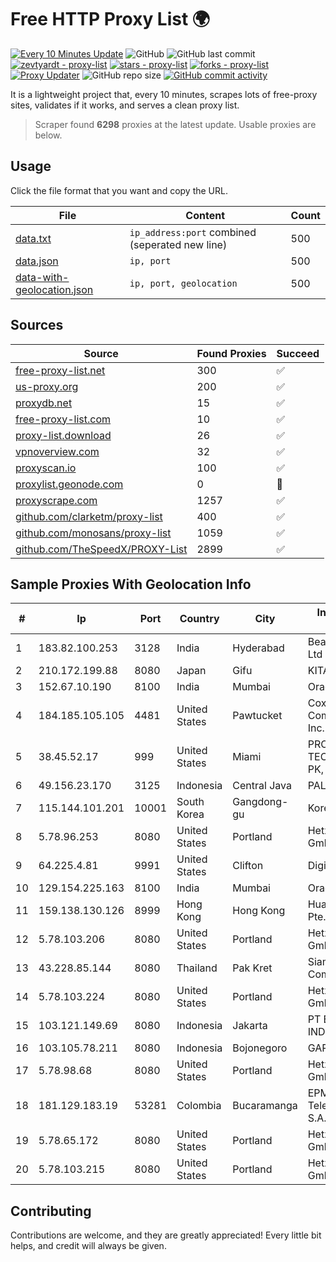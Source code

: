 
# Free HTTP Proxy List 🌍

[![Every 10 Minutes Update](https://github.com/mertguvencli/http-proxy-list/actions/workflows/main.yml/badge.svg?branch=main)](https://github.com/mertguvencli/http-proxy-list/actions/workflows/main.yml)
![GitHub](https://img.shields.io/github/license/mertguvencli/http-proxy-list)
![GitHub last commit](https://img.shields.io/github/last-commit/mertguvencli/http-proxy-list)
[![zevtyardt - proxy-list](https://img.shields.io/static/v1?label=zevtyardt&message=proxy-list&color=blue&logo=github)](https://github.com/zevtyardt/proxy-list "Go to GitHub repo")
[![stars - proxy-list](https://img.shields.io/github/stars/zevtyardt/proxy-list?style=social)](https://github.com/zevtyardt/proxy-list)
[![forks - proxy-list](https://img.shields.io/github/forks/zevtyardt/proxy-list?style=social)](https://github.com/zevtyardt/proxy-list)
[![Proxy Updater](https://github.com/zevtyardt/proxy-list/workflows/Proxy%20Updater/badge.svg)](https://github.com/zevtyardt/proxy-list/actions?query=workflow:"Proxy+Updater")
![GitHub repo size](https://img.shields.io/github/repo-size/zevtyardt/proxy-list)
[![GitHub commit activity](https://img.shields.io/github/commit-activity/m/zevtyardt/proxy-list?logo=commits)](https://github.com/zevtyardt/proxy-list/commits/main)

It is a lightweight project that, every 10 minutes, scrapes lots of free-proxy sites, validates if it works, and serves a clean proxy list.

> Scraper found **6298** proxies at the latest update. Usable proxies are below.

## Usage

Click the file format that you want and copy the URL.

|File|Content|Count|
|----|-------|-----|
|[data.txt](https://raw.githubusercontent.com/mertguvencli/http-proxy-list/main/proxy-list/data.txt)|`ip_address:port` combined (seperated new line)|500|
|[data.json](https://raw.githubusercontent.com/mertguvencli/http-proxy-list/main/proxy-list/data.json)|`ip, port`|500|
|[data-with-geolocation.json](https://raw.githubusercontent.com/mertguvencli/http-proxy-list/main/proxy-list/data-with-geolocation.json)|`ip, port, geolocation`|500|

## Sources

|Source|Found Proxies|Succeed|
|------|-------------|-------|
|[free-proxy-list.net](https://free-proxy-list.net)|300|✅|
|[us-proxy.org](https://www.us-proxy.org)|200|✅|
|[proxydb.net](http://proxydb.net)|15|✅|
|[free-proxy-list.com](https://free-proxy-list.com/?page=&port=&type%5B%5D=http&type%5B%5D=https&up_time=0&search=Search)|10|✅|
|[proxy-list.download](https://www.proxy-list.download/HTTP)|26|✅|
|[vpnoverview.com](https://vpnoverview.com/privacy/anonymous-browsing/free-proxy-servers)|32|✅|
|[proxyscan.io](https://www.proxyscan.io)|100|✅|
|[proxylist.geonode.com](https://proxylist.geonode.com/api/proxy-list?limit=300&page=1&sort_by=lastChecked&sort_type=desc&protocols=http,https)|0|🚫|
|[proxyscrape.com](https://api.proxyscrape.com/v2/?request=displayproxies&protocol=http&timeout=10000&country=all&ssl=all&anonymity=all)|1257|✅|
|[github.com/clarketm/proxy-list](https://raw.githubusercontent.com/clarketm/proxy-list/master/proxy-list-raw.txt)|400|✅|
|[github.com/monosans/proxy-list](https://raw.githubusercontent.com/monosans/proxy-list/main/proxies/http.txt)|1059|✅|
|[github.com/TheSpeedX/PROXY-List](https://raw.githubusercontent.com/TheSpeedX/PROXY-List/master/http.txt)|2899|✅|


## Sample Proxies With Geolocation Info

|#|Ip|Port|Country|City|Internet Service Provider|
|-|--|----|-------|----|-------------------------|
|1|183.82.100.253|3128|India|Hyderabad|Beam Telecom Pvt Ltd|
|2|210.172.199.88|8080|Japan|Gifu|KITAGATA|
|3|152.67.10.190|8100|India|Mumbai|Oracle Corporation|
|4|184.185.105.105|4481|United States|Pawtucket|Cox Communications Inc.|
|5|38.45.52.17|999|United States|Miami|PROVEEDORES TECNOLOGICOS PK, C.A.|
|6|49.156.23.170|3125|Indonesia|Central Java|PALAPANET|
|7|115.144.101.201|10001|South Korea|Gangdong-gu|Korea Telecom|
|8|5.78.96.253|8080|United States|Portland|Hetzner Online GmbH|
|9|64.225.4.81|9991|United States|Clifton|DigitalOcean, LLC|
|10|129.154.225.163|8100|India|Mumbai|Oracle Corporation|
|11|159.138.130.126|8999|Hong Kong|Hong Kong|Huawei International Pte. Ltd.|
|12|5.78.103.206|8080|United States|Portland|Hetzner Online GmbH|
|13|43.228.85.144|8080|Thailand|Pak Kret|Siamdata Communication Co.|
|14|5.78.103.224|8080|United States|Portland|Hetzner Online GmbH|
|15|103.121.149.69|8080|Indonesia|Jakarta|PT EMERIO INDONESIA|
|16|103.105.78.211|8080|Indonesia|Bojonegoro|GARUDA|
|17|5.78.98.68|8080|United States|Portland|Hetzner Online GmbH|
|18|181.129.183.19|53281|Colombia|Bucaramanga|EPM Telecomunicaciones S.A. E.S.P.|
|19|5.78.65.172|8080|United States|Portland|Hetzner Online GmbH|
|20|5.78.103.215|8080|United States|Portland|Hetzner Online GmbH|



## Contributing

Contributions are welcome, and they are greatly appreciated! Every
little bit helps, and credit will always be given.

